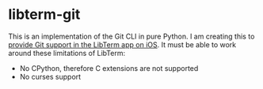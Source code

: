 # libterm-git
This is an implementation of the Git CLI in pure Python. I am creating this to [provide Git support in the LibTerm app on iOS](https://github.com/ColdGrub1384/LibTerm/issues/21). It must be able to work around these limitations of LibTerm:

  * No CPython, therefore C extensions are not supported
  * No curses support
